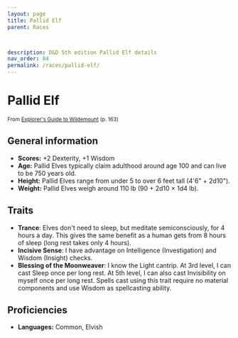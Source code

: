```yaml
---
layout: page
title: Pallid Elf
parent: Races



description: D&D 5th edition Pallid Elf details
nav_order: 84
permalink: /races/pallid-elf/
---
```


# Pallid Elf

<small>From <a target="_blank" href="https://dnd.wizards.com/products/wildemount">Explorer's Guide to Wildemount</a> (p. 163)</small>


## General information

- **Scores:** +2 Dexterity, +1 Wisdom
- **Age:** Pallid Elves typically claim adulthood around age 100 and can live to be 750 years old.
- **Height:** Pallid Elves range from under 5 to over 6 feet tall (4'6" + 2d10").
- **Weight:** Pallid Elves weigh around 110 lb (90 + 2d10 × 1d4 lb).

## Traits

- **Trance**: Elves don't need to sleep, but meditate semiconsciously, for 4 hours a day. This gives the same benefit as a human gets from 8 hours of sleep (long rest takes only 4 hours).
- **Incisive Sense**: I have advantage on Intelligence (Investigation) and Wisdom (Insight) checks.
- **Blessing of the Moonweaver**: I know the Light cantrip. At 3rd level, I can cast Sleep once per long rest. At 5th level, I can also cast Invisibility on myself once per long rest. Spells cast using this trait require no material components and use Wisdom as spellcasting ability.

## Proficiencies

- **Languages:** Common, Elvish